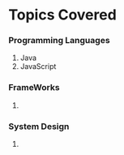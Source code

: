 # Topics Covered

### Programming Languages
1. Java
2. JavaScript

### FrameWorks
1. 

### System Design
1. 

